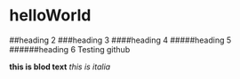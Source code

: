 # helloWorld
##heading 2
###heading 3
####heading 4
#####heading 5
######heading 6
Testing github

**this is blod text**
*this is italia*
